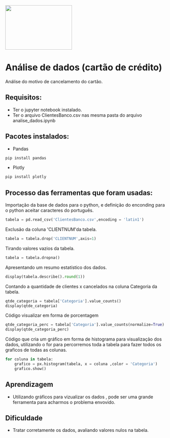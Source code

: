   <img src="https://www.kindpng.com/picc/m/81-811458_jupyter-notebook-logo-hd-png-download.png" width="210" height="140">



# Análise de dados (cartão de crédito)
 Análise do motivo de cancelamento do cartão.

  ## Requisitos:
 - Ter o jupyter notebook instalado.
 - Ter o arquivo ClientesBanco.csv nas mesma pasta do arquivo analise_dados.ipynb

## Pacotes instalados:
- Pandas
```bash
pip install pandas
```
- Plotly
```bash
pip install plotly
```
## Processo das ferramentas que foram usadas:

Importação da base de dados para o python, e definição do enconding para o python aceitar caracteres do português.

``` python
tabela = pd.read_csv('ClientesBanco.csv',encoding = 'latin1')
```

Exclusão da coluna 'CLIENTNUM'da tabela.

```python
tabela = tabela.drop('CLIENTNUM',axis=1)
```

Tirando valores vazios da tabela.

```python
tabela = tabela.dropna()
```
Apresentando um resumo estatístico dos dados.

```python
display(tabela.describe().round(1))
```
Contando a quantidade de clientes x cancelados na coluna Categoria da tabela.

```python
qtde_categoria = tabela['Categoria'].value_counts()
display(qtde_categoria)
```
Código visualizar em forma de porcentagem

```python
qtde_categoria_perc = tabela['Categoria'].value_counts(normalize=True)
display(qtde_categoria_perc)
```
Código que cria um gráfico em forma de histograma para visualização dos dados, utilizando o for para  percorremos toda a tabela para fazer todos os graficos de todas as colunas.

```python
for coluna in tabela:
    grafico = px.histogram(tabela, x = coluna ,color = 'Categoria')
    grafico.show()
```
    
## Aprendizagem
- Utilizando gráficos para vizualizar os dados , pode ser uma grande ferramenta para acharmos o problema envovido.

## Dificuldade
- Tratar corretamente os dados, avaliando valores nulos na tabela.